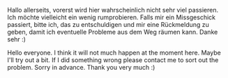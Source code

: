 Hallo allerseits,
vorerst wird hier wahrscheinlich nicht sehr viel passieren. Ich möchte vielleicht ein wenig rumprobieren. Falls mir ein Missgeschick passiert, bitte ich, das zu entschuldigen und mir eine Rückmeldung zu geben, damit ich eventuelle Probleme aus dem Weg räumen kann.
Danke sehr :)

Hello everyone.
I think it will not much happen at the moment here. Maybe I'll try out a bit. If I did something wrong please contact me to sort out the problem. Sorry in advance.
Thank you very much :)

<!---
Borgitowner/Borgitowner is a ✨ special ✨ repository because its `README.md` (this file) appears on your GitHub profile.
You can click the Preview link to take a look at your changes.
--->
